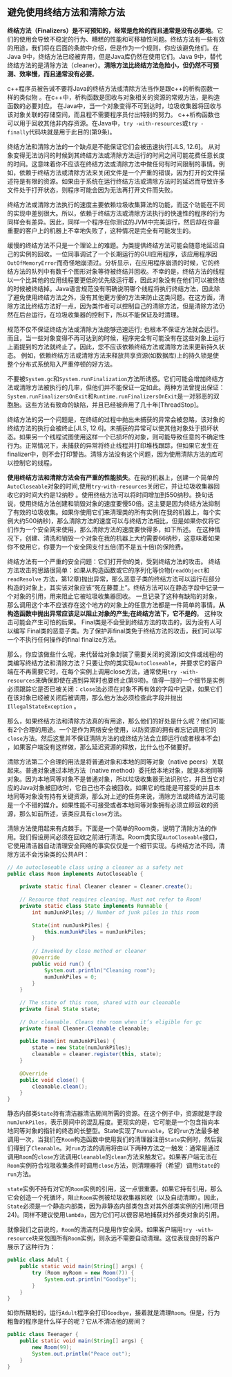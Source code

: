 ## 避免使用终结方法和清除方法

**终结方法（Finalizers）是不可预知的，经常是危险的而且通常是没有必要地**。它们的使用会导致不稳定的行为、糟糕的性能和可移植性问题。终结方法有一些有效的用途，我们将在后面的条款中介绍，但是作为一个规则，你应该避免他们。在Java 9中，终结方法已经被弃用，但是Java库仍然在使用它们。Java 9中，替代终结方法的是清除方法（cleaner）。**清除方法比终结方法危险小，但仍然不可预测、效率慢，而且通常没有必要**。 

c++程序员被告诫不要将Java的终结方法或清除方法当作是跟c++的析构函数一样的类似物 。在c++中，析构函数是回收与对象相关的资源的常规方法，是构造函数的必要对应。 在Java中，当一个对象变得不可到达时，垃圾收集器将回收与该对象关联的存储空间，而且程不需要程序员付出特别的努力。 c++析构函数也可以用于回收其他非内存资源。在Java中，`try -with-resources`或`try - finally`代码块就是用于此目的(第9条)。

终结方法和清除方法的一个缺点是不能保证它们会被迅速执行[JLS, 12.6]。 从对象变得无法访问的时候到其终结方法或清除方法运行的时间之间可能花费任意长度的时间。这意味着你不应该在终结方法或清除方法中做任何有时间限制的事情。例如，依赖于终结方法或清除方法来关闭文件是一个严重的错误，因为打开的文件描述符是有限的资源。如果由于系统在运行终结方法或清除方法时的延迟而导致许多文件处于打开状态，则程序可能会因为无法再打开文件而失败。

终结方法或清除方法执行的速度主要依赖垃圾收集算法的功能，而这个功能在不同的实现中差别很大。所以，依赖于终结方法或清除方法执行的快速性的程序的行为同样会有差异。因此，同样一个程序在你测试的JVM中完美运行，然后却在你最重要的客户上的机器上不幸地失败了，这种情况是完全有可能发生的。

缓慢的终结方法不只是一个理论上的难题。为类提供终结方法可能会随意地延迟自己的实例的回收。一位同事调试了一个长期运行的GUI应用程序，该应用程序因`OutOfMemoryError`而奇怪地崩溃过。分析显示，在应用程序崩溃的时候，它的终结方法的队列中有数千个图形对象等待被终结并回收。不幸的是，终结方法的线程以一个比其他的应用线程要更低的优先级运行着，因此对象没有在他们可以被终结的时候被终结掉。Java语言规范没有明确说明哪个线程将执行终结方法，因此除了避免使用终结方法之外，没有其他更方便的方法来防止这类问题。在这方面，清除方法比终结方法好一点，因为类作者可以控制自己的清除方法，但是清除方法仍然在后台运行，在垃圾收集器的控制下，所以不能保证及时清理。 

规范不仅不保证终结方法或清除方法能够迅速运行; 也根本不保证方法就会运行。而且，当一些对象变得不再可达到的时候，程序完全有可能没有在这些对象上运行上面提到的方法就终止了。因此，您不应该依赖终结方法或清除方法来更新持久状态。 例如，依赖终结方法或清除方法来释放共享资源(如数据库)上的持久锁是使整个分布式系统陷入严重停顿的好方法。 

不要被`System.gc`和`System.runFinalization`方法所诱惑。它们可能会增加终结方法或清除方法被执行的几率，但他们并不能保证一定如此。两种方法曾提出保证：`System.runFinalizersOnExit`和`Runtime.runFinalizersOnExit`是一对邪恶的双胞胎。这些方法有致命的缺陷，并且已经被弃用了几十年[ThreadStop]。

终结方法的另一个问题是，在终结的过程中抛出未捕获的异常会被忽略，该对象的终结方法的执行会被终止[JLS, 12.6]。未捕获的异常可以使其他对象处于损坏状态。如果另一个线程试图使用这样一个已损坏的对象，则可能导致任意的不确定性行为。正常情况下，未捕获的异常将终止线程并打印堆栈跟踪，但如果它发生在finalizer中，则不会打印警告。清除方法没有这个问题，因为使用清除方法的库可以控制它的线程。

**使用终结方法和清除方法会有严重的性能损失**。在我的机器上，创建一个简单的 `AutoCloseable`对象的时间,使用`try-with-resources`关闭它，并让垃圾收集器回收它的时间大约是12纳秒 。使用终结方法可以将时间增加到550纳秒。换句话说，使用终结方法创建和销毁对象的速度要慢50倍。这主要是因为终结方法抑制了有效的垃圾收集。如果你使用它们来清理类的所有实例(在我的机器上，每个实例大约500纳秒)，那么清除方法的速度可以与终结方法相比，但是如果你仅将它们作为一个安全网来使用，那么清除方法的速度要快得多，如下所述。 在这种情况下，创建、清洗和销毁一个对象在我的机器上大约需要66纳秒，这意味着如果你不使用它，你要为一个安全网支付五倍(而不是五十倍)的保险费。

终结方法有一个严重的安全问题：它们打开你的类，受到终结方法的攻击。 终结方法攻击的思路很简单：如果从构造函数或它的序列化等价物(`readObject`和`readResolve` 方法，第12章)抛出异常，那么恶意子类的终结方法可以运行在部分构造的对象上，其实该对象应该“死在藤蔓上”。终结方法可以在静态字段中记录一个对象的引用，用来阻止它被垃圾收集器回收。 一旦记录了这种有缺陷的对象，那么调用这个本不应该存在这个地方的对象上的任意方法都是一件简单的事情。**从构造函数中抛出异常应该足以阻止对象的产生;在终结方法下，它不是的**。 这种攻击可能会产生可怕的后果。 Final类是不会受到终结方法的攻击的，因为没有人可以编写 Final类的恶意子类。为了保护非final类免于终结方法的攻击，我们可以写一个不执行任何操作的final finalize方法。

那么，你应该做些什么呢，来代替给对象封装了需要关闭的资源(如文件或线程)的类编写终结方法和清除方法？只要让你的类实现`AutoCloseable`，并要求它的客户端在不再需要它时，在每个实例上调用close方法，通常使用`try -with-resources`来确保即使在遇到异常时也要终止(第9项)。值得一提的一个细节是实例必须跟踪它是否已被关闭：`close`法必须在对象不再有效的字段中记录，如果它们在该对象已经被关闭后被调用，那么他方法必须检查此字段并抛出`IllegalStateException` 。

那么，如果终结方法和清除方法真的有用途，那么他们的好处是什么呢？他们可能有2个合理的用途。一个是作为网络安全使用，以防资源的拥有者忘记调用它的`close`方法。然后这里并不保证清除方法的或终结方法会立即运行(或者根本不会) ，如果客户端没有这样做，那么延迟资源的释放，比什么也不做要好。

清除方法第二个合理的用法是将普通对象和本地的同等对象（native peers）关联起来。普通对象通过本地方法（native method）委托给本地对象，就是本地同等对象。因为本地同等对象不是普通对象，所以垃圾收集器无法识别它，并且当它对应的Java对象被回收时，它自己也不会被回收。如果它的性能是可接受的并且本地同等对象没有持有关键资源，那么对上述的任务来说，清除方法或终结方法可能是一个不错的媒介。如果性能不可接受或者本地同等对象拥有必须立即回收的资源，那么如前所述，该类应具有`close`方法。

清除方法使用起来有点棘手。下面是一个简单的Room类，说明了清除方法的作用。我们假设房间必须在回收之前进行清洁。Room类实现`AutoCloseable`接口，它使用清洁器自动清理安全网络的事实仅仅是一个细节实现。与终结方法不同，清除方法不会污染类的公共API：

```java
// An autocloseable class using a cleaner as a safety net
public class Room implements AutoCloseable {
    
	private static final Cleaner cleaner = Cleaner.create();
    
    // Resource that requires cleaning. Must not refer to Room!
    private static class State implements Runnable {
        int numJunkPiles; // Number of junk piles in this room
        
        State(int numJunkPiles) {
            this.numJunkPiles = numJunkPiles;
        }
        
        // Invoked by close method or cleaner
        @Override 
        public void run() {
            System.out.println("Cleaning room");
            numJunkPiles = 0;
        }
	}
    
    // The state of this room, shared with our cleanable
    private final State state;
    
    // Our cleanable. Cleans the room when it’s eligible for gc
    private final Cleaner.Cleanable cleanable;
    
    public Room(int numJunkPiles) {
        state = new State(numJunkPiles);
        cleanable = cleaner.register(this, state);
    }
    
    @Override 
    public void close() {
        cleanable.clean();
    }
}
```

静态内部类`State`持有清洁器清洁房间所需的资源。在这个例子中，资源就是字段`numJunkPiles`，表示房间中的混乱程度。更现实的是，它可能是一个包含指向本地同等对象的指针的终态的长整型。State实现了`Runnable`，它的`run`方法最多被调用一次，当我们在`Room`构造函数中使用我们的清理器注册`State`实例时，然后我们得到了`Cleanable`。对`run`方法的调用将由以下两种方法之一触发：通常是通过调用`Room`的`close`方法调用`Cleanable`的`clean`方法来触发它。如果客户端无法在`Room`实例符合垃圾收集条件时调用`close`方法，则清理器将（希望）调用`State`的`run`方法。

`state`实例不持有对它的`Room`实例的引用，这一点很重要。如果它持有引用，那么它会创造一个死循环，阻止`Room`实例被垃圾收集器回收（以及自动清理）。因此，`State`必须是一个静态内部类，因为非静态内部类包含对其外部类实例的引用(项目24)。同样不建议使用`lambda`，因为它们可以很容易地捕获对外部类对象的引用。 

就像我们之前说的，`Room`的清洁剂只是用作安全网。如果客户端用`try -with-resource`块来包围所有`Room`实例，则永远不需要自动清理。这位表现良好的客户展示了这种行为：

```java
public class Adult {
    public static void main(String[] args) {
        try (Room myRoom = new Room(7)) {
        	System.out.println("Goodbye");
        }
    }
}
```

如你所期盼的，运行`Adult`程序会打印`Goodbye`，接着就是清理`Room`。但是，行为粗鲁的程序是什么样子的呢？它从不清洁他的房间？

```java
public class Teenager {
    public static void main(String[] args) {
    	new Room(99);
    	System.out.println("Peace out");
    }
}
```

